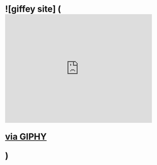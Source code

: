 # ![giffey site] (<iframe src="https://giphy.com/embed/XGU4CyI27f5xBWGJlY" width="480" height="354" frameBorder="0" class="giphy-embed" allowFullScreen></iframe><p><a href="https://giphy.com/gifs/run-parrot-parakeet-XGU4CyI27f5xBWGJlY">via GIPHY</a></p>)
